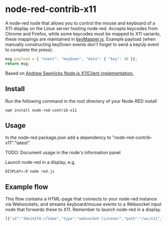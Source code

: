 node-red-contrib-x11
========================

A node-red node that allows you to control the mouse and keyboard of a X11-display on the Linux server hosting node-red.
Accepts keycodes from Chrome and Firefox, while some keycodes must be mapped to X11 variants, these mappings are maintained in [keyMapper.js](./lib/keyMapper.js). 
Example payload (when manually constructing keyDown events don't forget to send a keyUp event to complete the press):

``` javascript
msg.payload = { "event": "keyDown", "data": { "key": 38 }};
return msg;
```

Based on [Andrew Swerlicks Node.js X11Client implementation.](../../AndrewSwerlick/node-remote)


Install
-------

Run the following command in the root directory of your Node-RED install

    npm install node-red-contrib-x11


Usage
-----

In the node-red package.json add a dependency to
"node-red-contrib-x11":"latest"

TODO: Document usage in the node's information panel

Launch node-red in a display, e.g.
```
DISPLAY=:0 node red.js
```

Example flow
------------
This flow contains a HTML-page that connects to your node-red instance via Websockets, and streams keyboard/mouse events to a Websocket input node that forwards these to X11. 
Remember to launch node-red in a display.
``` javascript
[{"id":"30e142f0.cf1ebe","type":"websocket-listener","path":"/ws/x11","wholemsg":"false"},{"id":"bd6bd6dc.429428","type":"http in","name":"","url":"/input","method":"get","x":172.66665649414062,"y":83.66666412353516,"z":"f52a63c3.0ad5a","wires":[["b6e61882.4919e8"]]},{"id":"b6e61882.4919e8","type":"template","name":"Capture events from browser","template":"<html>\n<head>\n    <script src=\"http://ajax.googleapis.com/ajax/libs/jquery/1.4/jquery.min.js\"></script>\n    <script src=\"http://cachedcommons.org/cache/jqtouch/1.0.0/javascripts/jqtouch.js\"></script>\n</head>\n<body>\n<script type=\"text/javascript\">\n    $(document).ready(function(){\n        var server = window.location.hostname + \":\" + window.location.port;\n        console.log(server);\n        var socket = new WebSocket(\"ws://\"+server+\"/ws/x11\");\n        socket.onopen = function () {\n            console.log(\"Connected to websocket\");\n            $(document).mousemove(\n                    function(e){\n                        socket.send(JSON.stringify({event: 'move', data: {\n                            xPercent: (e.pageX / $(window).width()) * 100,\n                            yPercent: (e.pageY / $(window).height()) * 100\n                        }}));\n                    }\n            );\n            $(document).keydown(\n                    function(e){\n                        socket.send(JSON.stringify({event: 'keyDown', data: {\n                            key: e.which\n                        }}));\n                        $(document).keypress();\n                        return false;\n                    }\n            );\n            $(document).keyup(\n                    function(e){\n                        socket.send(JSON.stringify({event: 'keyUp', data : {\n                            key: e.which\n                        }}));\n                        return false;\n                    }\n            );\n            $(document).click(\n                    function(e){\n                        socket.send(JSON.stringify({event: 'click', data: {\n                            clickCode: e.which\n                        }}));\n                        return false;\n                    }\n            );\n            //Adding touch events after the page is loaded\n            $(document).ready(function(){\n                $.jQTouch({\n                    initializeTouch: 'body'\n                });\n                $('.current').bind('drag' ,function(e, info){\n                    socket.send(JSON.stringify({event: 'moveRelative', data: {\n                        x: info.deltaX/10,\n                        y: info.deltaY/10\n                    }}));\n                });\n            });\n        };\n    });\n</script>\n<div>\n    Move your mouse around to control the other computer\n</div>\n</body>\n</html>\n","x":434.6666564941406,"y":85.66666412353516,"z":"f52a63c3.0ad5a","wires":[["4bf6a686.b40958"]]},{"id":"4bf6a686.b40958","type":"http response","name":"","x":700.6666870117188,"y":84.66666412353516,"z":"f52a63c3.0ad5a","wires":[]},{"id":"b2789405.4d8768","type":"websocket in","name":"","server":"30e142f0.cf1ebe","x":177,"y":152,"z":"f52a63c3.0ad5a","wires":[["eb35c908.14ca38"]]},{"id":"eb35c908.14ca38","type":"json","name":"","x":436.33331298828125,"y":152.33331298828125,"z":"f52a63c3.0ad5a","wires":[["3d747c7.fc28b84"]]},{"id":"3d747c7.fc28b84","type":"x11","name":"X11","x":701.3333129882812,"y":152.33331298828125,"z":"f52a63c3.0ad5a","wires":[]}]
```


